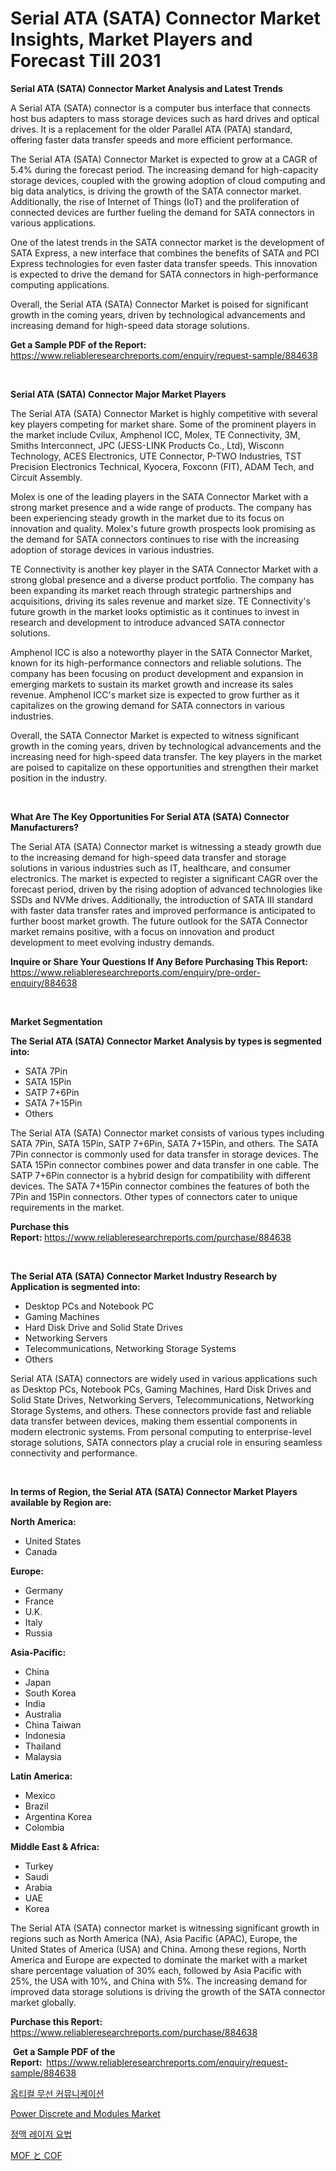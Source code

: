 <p><h1>Serial ATA (SATA) Connector Market Insights, Market Players and Forecast Till 2031</h1></p><p><strong>Serial ATA (SATA) Connector Market Analysis and Latest Trends</strong></p>
<p><p>A Serial ATA (SATA) connector is a computer bus interface that connects host bus adapters to mass storage devices such as hard drives and optical drives. It is a replacement for the older Parallel ATA (PATA) standard, offering faster data transfer speeds and more efficient performance.</p><p>The Serial ATA (SATA) Connector Market is expected to grow at a CAGR of 5.4% during the forecast period. The increasing demand for high-capacity storage devices, coupled with the growing adoption of cloud computing and big data analytics, is driving the growth of the SATA connector market. Additionally, the rise of Internet of Things (IoT) and the proliferation of connected devices are further fueling the demand for SATA connectors in various applications.</p><p>One of the latest trends in the SATA connector market is the development of SATA Express, a new interface that combines the benefits of SATA and PCI Express technologies for even faster data transfer speeds. This innovation is expected to drive the demand for SATA connectors in high-performance computing applications.</p><p>Overall, the Serial ATA (SATA) Connector Market is poised for significant growth in the coming years, driven by technological advancements and increasing demand for high-speed data storage solutions.</p></p>
<p><strong>Get a Sample PDF of the Report:&nbsp;</strong> <a href="https://www.reliableresearchreports.com/enquiry/request-sample/884638">https://www.reliableresearchreports.com/enquiry/request-sample/884638</a></p>
<p>&nbsp;</p>
<p><strong>Serial ATA (SATA) Connector Major Market Players</strong></p>
<p><p>The Serial ATA (SATA) Connector Market is highly competitive with several key players competing for market share. Some of the prominent players in the market include Cvilux, Amphenol ICC, Molex, TE Connectivity, 3M, Smiths Interconnect, JPC (JESS-LINK Products Co., Ltd), Wisconn Technology, ACES Electronics, UTE Connector, P-TWO Industries, TST Precision Electronics Technical, Kyocera, Foxconn (FIT), ADAM Tech, and Circuit Assembly.</p><p>Molex is one of the leading players in the SATA Connector Market with a strong market presence and a wide range of products. The company has been experiencing steady growth in the market due to its focus on innovation and quality. Molex's future growth prospects look promising as the demand for SATA connectors continues to rise with the increasing adoption of storage devices in various industries.</p><p>TE Connectivity is another key player in the SATA Connector Market with a strong global presence and a diverse product portfolio. The company has been expanding its market reach through strategic partnerships and acquisitions, driving its sales revenue and market size. TE Connectivity's future growth in the market looks optimistic as it continues to invest in research and development to introduce advanced SATA connector solutions.</p><p>Amphenol ICC is also a noteworthy player in the SATA Connector Market, known for its high-performance connectors and reliable solutions. The company has been focusing on product development and expansion in emerging markets to sustain its market growth and increase its sales revenue. Amphenol ICC's market size is expected to grow further as it capitalizes on the growing demand for SATA connectors in various industries.</p><p>Overall, the SATA Connector Market is expected to witness significant growth in the coming years, driven by technological advancements and the increasing need for high-speed data transfer. The key players in the market are poised to capitalize on these opportunities and strengthen their market position in the industry.</p></p>
<p>&nbsp;</p>
<p><strong>What Are The Key Opportunities For Serial ATA (SATA) Connector Manufacturers?</strong></p>
<p><p>The Serial ATA (SATA) Connector market is witnessing a steady growth due to the increasing demand for high-speed data transfer and storage solutions in various industries such as IT, healthcare, and consumer electronics. The market is expected to register a significant CAGR over the forecast period, driven by the rising adoption of advanced technologies like SSDs and NVMe drives. Additionally, the introduction of SATA III standard with faster data transfer rates and improved performance is anticipated to further boost market growth. The future outlook for the SATA Connector market remains positive, with a focus on innovation and product development to meet evolving industry demands.</p></p>
<p><strong>Inquire or Share Your Questions If Any Before Purchasing This Report:</strong> <a href="https://www.reliableresearchreports.com/enquiry/pre-order-enquiry/884638">https://www.reliableresearchreports.com/enquiry/pre-order-enquiry/884638</a></p>
<p>&nbsp;</p>
<p><strong>Market Segmentation</strong></p>
<p><strong>The Serial ATA (SATA) Connector Market Analysis by types is segmented into:</strong></p>
<p><ul><li>SATA 7Pin</li><li>SATA 15Pin</li><li>SATP 7+6Pin</li><li>SATA 7+15Pin</li><li>Others</li></ul></p>
<p><p>The Serial ATA (SATA) Connector market consists of various types including SATA 7Pin, SATA 15Pin, SATP 7+6Pin, SATA 7+15Pin, and others. The SATA 7Pin connector is commonly used for data transfer in storage devices. The SATA 15Pin connector combines power and data transfer in one cable. The SATP 7+6Pin connector is a hybrid design for compatibility with different devices. The SATA 7+15Pin connector combines the features of both the 7Pin and 15Pin connectors. Other types of connectors cater to unique requirements in the market.</p></p>
<p><strong>Purchase this Report:&nbsp;</strong><a href="https://www.reliableresearchreports.com/purchase/884638">https://www.reliableresearchreports.com/purchase/884638</a></p>
<p>&nbsp;</p>
<p><strong>The Serial ATA (SATA) Connector Market Industry Research by Application is segmented into:</strong></p>
<p><ul><li>Desktop PCs and Notebook PC</li><li>Gaming Machines</li><li>Hard Disk Drive and Solid State Drives</li><li>Networking Servers</li><li>Telecommunications, Networking Storage Systems</li><li>Others</li></ul></p>
<p><p>Serial ATA (SATA) connectors are widely used in various applications such as Desktop PCs, Notebook PCs, Gaming Machines, Hard Disk Drives and Solid State Drives, Networking Servers, Telecommunications, Networking Storage Systems, and others. These connectors provide fast and reliable data transfer between devices, making them essential components in modern electronic systems. From personal computing to enterprise-level storage solutions, SATA connectors play a crucial role in ensuring seamless connectivity and performance.</p></p>
<p>&nbsp;</p>
<p><strong>In terms of Region, the Serial ATA (SATA) Connector Market Players available by Region are:</strong></p>
<p>
    <p> <strong> North America: </strong>
        <ul>
            <li>United States</li>
            <li>Canada</li>
        </ul>
        </p> 
    <p> <strong> Europe: </strong>
        <ul>
            <li>Germany</li>
            <li>France</li>
            <li>U.K.</li>
            <li>Italy</li>
            <li>Russia</li>
        </ul>
        </p> 
    <p> <strong> Asia-Pacific: </strong>
        <ul>
            <li>China</li>
            <li>Japan</li>
            <li>South Korea</li>
            <li>India</li>
            <li>Australia</li>
            <li>China Taiwan</li>
            <li>Indonesia</li>
            <li>Thailand</li>
            <li>Malaysia</li>
        </ul>
        </p> 
    <p> <strong> Latin America: </strong>
        <ul>
            <li>Mexico</li>
            <li>Brazil</li>
            <li>Argentina Korea</li>
            <li>Colombia</li>
        </ul>
        </p> 
    <p> <strong> Middle East & Africa: </strong>
        <ul>
            <li>Turkey</li>
            <li>Saudi</li>
            <li>Arabia</li>
            <li>UAE</li>
            <li>Korea</li>
        </ul>
    </p>
    </p>
<p><p>The Serial ATA (SATA) connector market is witnessing significant growth in regions such as North America (NA), Asia Pacific (APAC), Europe, the United States of America (USA) and China. Among these regions, North America and Europe are expected to dominate the market with a market share percentage valuation of 30% each, followed by Asia Pacific with 25%, the USA with 10%, and China with 5%. The increasing demand for improved data storage solutions is driving the growth of the SATA connector market globally.</p></p>
<p><strong>Purchase this Report: </strong><a href="https://www.reliableresearchreports.com/purchase/884638">https://www.reliableresearchreports.com/purchase/884638</a></p>
<p>&nbsp;<strong>Get a Sample PDF of the Report:&nbsp;&nbsp;</strong><a href="https://www.reliableresearchreports.com/enquiry/request-sample/884638">https://www.reliableresearchreports.com/enquiry/request-sample/884638</a></p>
<p><strong></strong></p>
<p><p><a href="https://medium.com/@raymondietrich7892023/%EA%B4%91-%EB%AC%B4%EC%84%A0-%ED%86%B5%EC%8B%A0-%EC%8B%9C%EC%9E%A5-%EB%B6%84%EC%84%9D-%EB%B0%8F-2024%EB%85%84%EB%B6%80%ED%84%B0-2031%EB%85%84%EA%B9%8C%EC%A7%80%EC%9D%98-%EA%B7%9C%EB%AA%A8-%EC%98%88%EC%B8%A1-0fa34cc52adc">옵티컬 무선 커뮤니케이션</a></p><p><a href="https://github.com/FassouRP/Market-Research-Report-List-3/blob/main/power-discrete-and-modules-market.md">Power Discrete and Modules Market</a></p><p><a href="https://github.com/mpodehpw07370073/Market-Research-Report-List-1/blob/main/271081611807.md">정맥 레이저 요법</a></p><p><a href="https://github.com/nxboeu02965442/Market-Research-Report-List-1/blob/main/784511412725.md">MOF と COF</a></p></p>